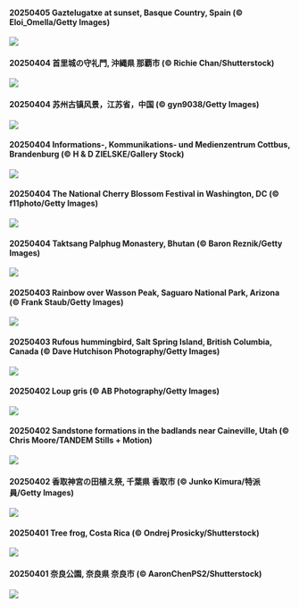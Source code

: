 #### 20250405 Gaztelugatxe at sunset, Basque Country, Spain (© Eloi_Omella/Getty Images)

![](20250405_GaztelugatxeSunset_1920x1080.jpg)

#### 20250404 首里城の守礼門, 沖縄県 那覇市 (© Richie Chan/Shutterstock)

![](20250404_Qingming_1920x1080.jpg)

#### 20250404 苏州古镇风景，江苏省，中国 (© gyn9038/Getty Images)

![](20250404_QingMingY_1920x1080.jpg)

#### 20250404 Informations-, Kommunikations- und Medienzentrum Cottbus, Brandenburg (© H & D ZIELSKE/Gallery Stock)

![](20250404_IKMZLibrary_1920x1080.jpg)

#### 20250404 The National Cherry Blossom Festival in Washington, DC (© f11photo/Getty Images)

![](20250404_CherryBlossomDC_1920x1080.jpg)

#### 20250404 Taktsang Palphug Monastery, Bhutan (© Baron Reznik/Getty Images)

![](20250404_BhutanMonastery_1920x1080.jpg)

#### 20250403 Rainbow over Wasson Peak, Saguaro National Park, Arizona (© Frank Staub/Getty Images)

![](20250403_SaguaroRainbow_1920x1080.jpg)

#### 20250403 Rufous hummingbird, Salt Spring Island, British Columbia, Canada (© Dave Hutchison Photography/Getty Images)

![](20250403_RufousHummingbird_1920x1080.jpg)

#### 20250402 Loup gris (© AB Photography/Getty Images)

![](20250402_WildWolf_1920x1080.jpg)

#### 20250402 Sandstone formations in the badlands near Caineville, Utah (© Chris Moore/TANDEM Stills + Motion)

![](20250402_UtahBadlands_1920x1080.jpg)

#### 20250402 香取神宮の田植え祭, 千葉県 香取市 (© Junko Kimura/特派員/Getty Images)

![](20250402_Sawara_1920x1080.jpg)

#### 20250401 Tree frog, Costa Rica (© Ondrej Prosicky/Shutterstock)

![](20250401_TicanFrog_1920x1080.jpg)

#### 20250401 奈良公園, 奈良県 奈良市 (© AaronChenPS2/Shutterstock)

![](20250401_CherryBlossom_1920x1080.jpg)

